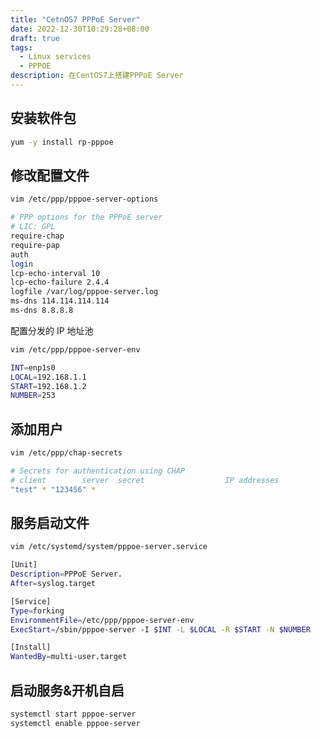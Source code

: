 ```yaml
---
title: "CetnOS7 PPPoE Server"
date: 2022-12-30T10:29:28+08:00
draft: true
tags:
  - Linux services
  - PPPOE
description: 在CentOS7上搭建PPPoE Server
---
```


## 安装软件包

```bash
yum -y install rp-pppoe
```

## 修改配置文件

```bash
vim /etc/ppp/pppoe-server-options
```

```bash
# PPP options for the PPPoE server
# LIC: GPL
require-chap
require-pap
auth
login
lcp-echo-interval 10
lcp-echo-failure 2.4.4
logfile /var/log/pppoe-server.log
ms-dns 114.114.114.114
ms-dns 8.8.8.8
```

配置分发的 IP 地址池

```bash
vim /etc/ppp/pppoe-server-env
```

```bash
INT=enp1s0
LOCAL=192.168.1.1
START=192.168.1.2
NUMBER=253
```

## 添加用户

```bash
vim /etc/ppp/chap-secrets
```

```bash
# Secrets for authentication using CHAP
# client        server  secret                  IP addresses
"test" * "123456" *
```

## 服务启动文件

```bash
vim /etc/systemd/system/pppoe-server.service
```

```bash
[Unit]
Description=PPPoE Server.
After=syslog.target

[Service]
Type=forking
EnvironmentFile=/etc/ppp/pppoe-server-env
ExecStart=/sbin/pppoe-server -I $INT -L $LOCAL -R $START -N $NUMBER

[Install]
WantedBy=multi-user.target
```

## 启动服务&开机自启

```bash
systemctl start pppoe-server
systemctl enable pppoe-server
```
